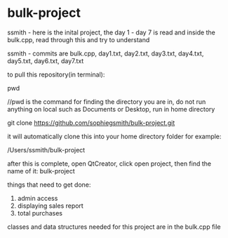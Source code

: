 # bulk-project

ssmith - here is the inital project, the day 1 - day 7 is read and inside the bulk.cpp, read through this and try to understand


ssmith - commits are bulk.cpp, day1.txt, day2.txt, day3.txt, day4.txt, day5.txt, day6.txt, day7.txt


to pull this repository(in terminal):

pwd

//pwd is the command for finding the directory you are in, do not run anything on local such as Documents or Desktop, run in home directory

git clone https://github.com/sophiegsmith/bulk-project.git

it will automatically clone this into your home directory folder for example:

/Users/ssmith/bulk-project

after this is complete, open QtCreator, click open project, then find the name of it: bulk-project

things that need to get done: 
1. admin access
2. displaying sales report 
3. total purchases

classes and data structures needed for this project are in the bulk.cpp file






